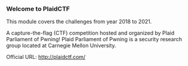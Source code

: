 
### Welcome to PlaidCTF

This module covers the challenges from year 2018 to 2021.

A capture-the-flag (CTF) competition hosted and organized by Plaid Parliament of Pwning! 
Plaid Parliament of Pwning is a security research group located at Carnegie Mellon University.


Official URL: http://plaidctf.com/